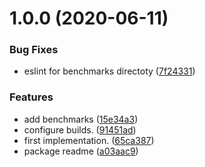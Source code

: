 # 1.0.0 (2020-06-11)


### Bug Fixes

* eslint for benchmarks directoty ([7f24331](https://github.com/xobotyi/bem/commit/7f24331da952609a25eaf0827771efbff20d294f))


### Features

* add benchmarks ([15e34a3](https://github.com/xobotyi/bem/commit/15e34a363e127532a01461d4858eaab3965c42e9))
* configure builds. ([91451ad](https://github.com/xobotyi/bem/commit/91451ad6de0af3dae0b93060d6ce5e69b0619f3e))
* first implementation. ([65ca387](https://github.com/xobotyi/bem/commit/65ca387a4d8277f499ee0866a420217a32fd8ff5))
* package readme ([a03aac9](https://github.com/xobotyi/bem/commit/a03aac949b7755532bab84b0be476e3ad5c94d89))
